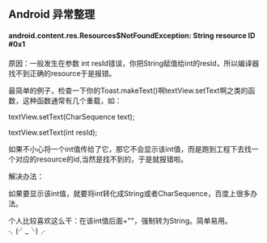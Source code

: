 ## Android 异常整理

#### android.content.res.Resources$NotFoundException: String resource ID #0x1

原因：一般发生在参数 int resId错误，你把String赋值给int的resId，所以编译器找不到正确的resource于是报错。

最简单的例子，检查一下你的Toast.makeText()啊textView.setText啊之类的函数，这种函数通常有几个重载，如：

textView.setText(CharSequence text);

textView.setText(int resId);

如果不小心将一个int值传给了它，那它不会显示该int值，而是跑到工程下去找一个对应的resource的id,当然是找不到的，于是就报错啦。

解决办法：

如果要显示该int值，就要将int转化成String或者CharSequence，百度上很多办法。

个人比较喜欢这么干：在该int值后面+""，强制转为String。简单易用。╮(╯_╰)╭